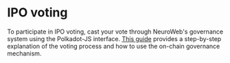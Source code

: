 # IPO voting

To participate in IPO voting, cast your vote through NeuroWeb's governance system using the Polkadot-JS interface. [This guide](https://docs.neuroweb.ai/on-chain-governance/voting-on-a-referendum) provides a step-by-step explanation of the voting process and how to use the on-chain governance mechanism.
